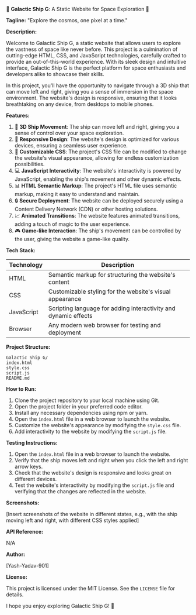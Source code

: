 🚀 **Galactic Ship G**: A Static Website for Space Exploration 🚀

**Tagline:** "Explore the cosmos, one pixel at a time."

**Description:**

Welcome to Galactic Ship G, a static website that allows users to explore the vastness of space like never before. This project is a culmination of cutting-edge HTML, CSS, and JavaScript technologies, carefully crafted to provide an out-of-this-world experience. With its sleek design and intuitive interface, Galactic Ship G is the perfect platform for space enthusiasts and developers alike to showcase their skills.

In this project, you'll have the opportunity to navigate through a 3D ship that can move left and right, giving you a sense of immersion in the space environment. The website's design is responsive, ensuring that it looks breathtaking on any device, from desktops to mobile phones.

**Features:**

1. 🌠 **3D Ship Movement**: The ship can move left and right, giving you a sense of control over your space exploration.
2. 🔭 **Responsive Design**: The website's design is optimized for various devices, ensuring a seamless user experience.
3. 🎨 **Customizable CSS**: The project's CSS file can be modified to change the website's visual appearance, allowing for endless customization possibilities.
4. 💻 **JavaScript Interactivity**: The website's interactivity is powered by JavaScript, enabling the ship's movement and other dynamic effects.
5. 📊 **HTML Semantic Markup**: The project's HTML file uses semantic markup, making it easy to understand and maintain.
6. 🔒 **Secure Deployment**: The website can be deployed securely using a Content Delivery Network (CDN) or other hosting solutions.
7. 📈 **Animated Transitions**: The website features animated transitions, adding a touch of magic to the user experience.
8. 🎮 **Game-like Interaction**: The ship's movement can be controlled by the user, giving the website a game-like quality.

**Tech Stack:**

| Technology | Description |
| --- | --- |
| HTML | Semantic markup for structuring the website's content |
| CSS | Customizable styling for the website's visual appearance |
| JavaScript | Scripting language for adding interactivity and dynamic effects |
| Browser | Any modern web browser for testing and deployment |

**Project Structure:**

```
Galactic Ship G/
index.html
style.css
script.js
README.md
```

**How to Run:**

1. Clone the project repository to your local machine using Git.
2. Open the project folder in your preferred code editor.
3. Install any necessary dependencies using npm or yarn.
4. Open the `index.html` file in a web browser to launch the website.
5. Customize the website's appearance by modifying the `style.css` file.
6. Add interactivity to the website by modifying the `script.js` file.

**Testing Instructions:**

1. Open the `index.html` file in a web browser to launch the website.
2. Verify that the ship moves left and right when you click the left and right arrow keys.
3. Check that the website's design is responsive and looks great on different devices.
4. Test the website's interactivity by modifying the `script.js` file and verifying that the changes are reflected in the website.

**Screenshots:**

[Insert screenshots of the website in different states, e.g., with the ship moving left and right, with different CSS styles applied]

**API Reference:**

N/A

**Author:**

[Yash-Yadav-901]

**License:**

This project is licensed under the MIT License. See the `LICENSE` file for details.

I hope you enjoy exploring Galactic Ship G! 🚀
